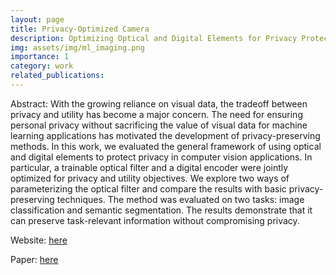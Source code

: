 ```yaml
---
layout: page
title: Privacy-Optimized Camera
description: Optimizing Optical and Digital Elements for Privacy Protection in Computer Vision Applications
img: assets/img/ml_imaging.png
importance: 1
category: work
related_publications:
---
```


Abstract: With the growing reliance on visual data, the tradeoff between privacy and utility has become a major concern. The need for ensuring personal privacy without sacrificing the value of visual data for machine learning applications has motivated the development of privacy-preserving methods. In this work, we evaluated the general framework of using optical and digital elements to protect privacy in computer vision applications. In particular, a trainable optical filter and a digital encoder were jointly optimized for privacy and utility objectives. We explore two ways of parameterizing the optical filter and compare the results with basic privacy-preserving techniques. The method was evaluated on two tasks: image classification and semantic segmentation. The results demonstrate that it can preserve task-relevant information without compromising privacy.

Website: [here](../../assets/projects/project1/project_template.html)

Paper: [here](../../assets/projects/project1/project_paper.pdf)